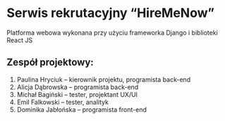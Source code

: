 # Serwis rekrutacyjny “HireMeNow”
Platforma webowa wykonana przy użyciu frameworka Django i biblioteki React JS

## Zespół projektowy:
1. Paulina Hryciuk – kierownik projektu, programista back-end 
2. Alicja Dąbrowska – programista back-end 
3. Michał Bagiński – tester, projektant UX/UI
4. Emil Falkowski – tester, analityk
5. Dominika Jabłońska – programista front-end 
